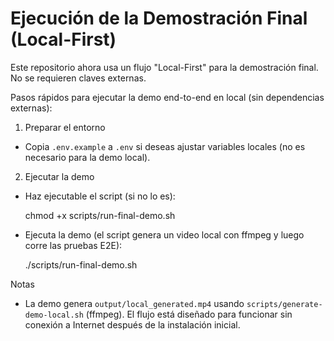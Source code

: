 # Ejecución de la Demostración Final (Local-First)

Este repositorio ahora usa un flujo "Local-First" para la demostración final. No se requieren claves externas.

Pasos rápidos para ejecutar la demo end-to-end en local (sin dependencias externas):

1) Preparar el entorno
- Copia `.env.example` a `.env` si deseas ajustar variables locales (no es necesario para la demo local).

2) Ejecutar la demo
- Haz ejecutable el script (si no lo es):

  chmod +x scripts/run-final-demo.sh

- Ejecuta la demo (el script genera un video local con ffmpeg y luego corre las pruebas E2E):

  ./scripts/run-final-demo.sh

Notas
- La demo genera `output/local_generated.mp4` usando `scripts/generate-demo-local.sh` (ffmpeg). El flujo está diseñado para funcionar sin conexión a Internet después de la instalación inicial.

